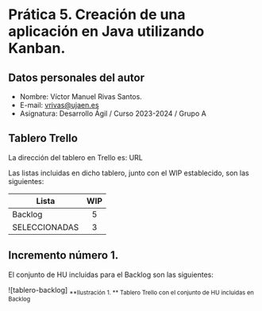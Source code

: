 # Prática 5. Creación de una aplicación en Java utilizando Kanban.
## Datos personales del autor
* Nombre: Víctor Manuel Rivas Santos.
* E-mail: vrivas@ujaen.es
* Asignatura: Desarrollo Ágil / Curso 2023-2024 / Grupo A

## Tablero Trello
<!-- TODO Realizar tablero de muestra en trello y poner aquí la URL -->
La dirección del tablero en Trello es: URL

Las listas incluidas en dicho tablero, junto con el WIP establecido, son las siguientes:
<!-- TODO Aladir listas y WIP -->
| Lista | WIP |
|-|:-:|
| Backlog | 5 |
| SELECCIONADAS | 3 |

## Incremento número 1.
El conjunto de HU incluidas para el Backlog son las siguientes:
<!-- TODO Indicar las HU del Backlog>
* F1
* F4
* F12...

De todas ellas, se han elegido las HU ??, ?? y ?? para ser desarrolladas en este incremento. La ilustración 1 muestra el tablero de Trello con este conjunto de HU seleccionadas.

<!-- TODO Insertar ilustración 1-->
![tablero-backlog]
<sub>**Ilustración 1. ** Tablero Trello con el conjunto de HU incluidas en Backlog